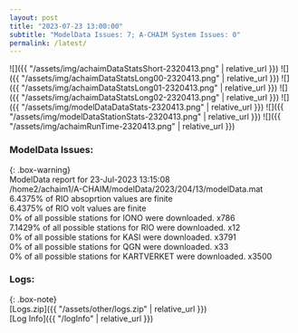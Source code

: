 ```yaml
---
layout: post
title: "2023-07-23 13:00:00"
subtitle: "ModelData Issues: 7; A-CHAIM System Issues: 0"
permalink: /latest/
---
```


![]({{ "/assets/img/achaimDataStatsShort-2320413.png" | relative_url }})
![]({{ "/assets/img/achaimDataStatsLong00-2320413.png" | relative_url }})
![]({{ "/assets/img/achaimDataStatsLong01-2320413.png" | relative_url }})
![]({{ "/assets/img/achaimDataStatsLong02-2320413.png" | relative_url }})
![]({{ "/assets/img/modelDataDataStats-2320413.png" | relative_url }})
![]({{ "/assets/img/modelDataStationStats-2320413.png" | relative_url }})
![]({{ "/assets/img/achaimRunTime-2320413.png" | relative_url }})


### ModelData Issues:  
  
{: .box-warning}  
 ModelData report for 23-Jul-2023 13:15:08   
 /home2/achaim1/A-CHAIM/modelData/2023/204/13/modelData.mat   
 6.4375% of RIO absoprtion values are finite   
 6.4375% of RIO volt values are finite   
 0% of all possible stations for IONO were downloaded. x786   
 7.1429% of all possible stations for RIO were downloaded. x12   
 0% of all possible stations for KASI were downloaded. x3791   
 0% of all possible stations for QGN were downloaded. x33   
 0% of all possible stations for KARTVERKET were downloaded. x3500   
  


### Logs:  
  
{: .box-note}  
[Logs.zip]({{ "/assets/other/logs.zip" | relative_url }})  
[Log Info]({{ "/logInfo" | relative_url }})  
